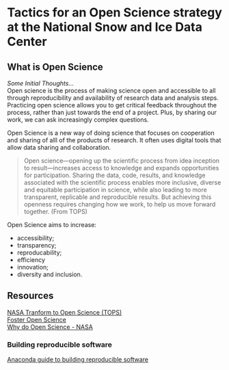 # Tactics for an Open Science strategy at the National Snow and Ice Data Center
## What is Open Science
_Some Initial Thoughts..._  
Open science is the process of making science open and accessible to all through reproducibility and availability of research data and 
analysis steps. Practicing open science allows you to get critical feedback throughout the process, rather than just towards the end 
of a project. Plus, by sharing our work, we can ask increasingly complex questions.

Open Science is a new way of doing science that focuses on cooperation and sharing of alll of the products of research.  It often uses 
digital tools that allow data sharing and collaboration.

>Open science—opening up the scientific process from idea inception to result—increases access to knowledge and expands opportunities for participation. Sharing the data, code, results, and knowledge associated with the scientific process enables more inclusive, diverse and equitable participation in science, while also leading to more transparent, replicable and reproducible results. But achieving this openness requires changing how we work, to help us move forward together.
(From TOPS)

Open Science aims to increase:
- accessibility;
- transparency;
- reproducability;
- efficiency
- innovation;
- diversity and inclusion.

## Resources
[NASA Tranform to Open Science (TOPS)](https://science.nasa.gov/open-science/transform-to-open-science)  
[Foster Open Science](https://www.fosteropenscience.eu/content/what-open-science-introduction)  
[Why do Open Science - NASA](https://science.nasa.gov/open-science/why-do-open-science)  

### Building reproducible software
[Anaconda guide to building reproducible software](https://www.anaconda.com/blog/8-levels-of-reproducibility?utm_source=employee_advocacy&utm_medium=everyonesocial&utm_campaign=47705291-5dbc-48bb-be09-591561c39a30&es_id=86085a5408)
